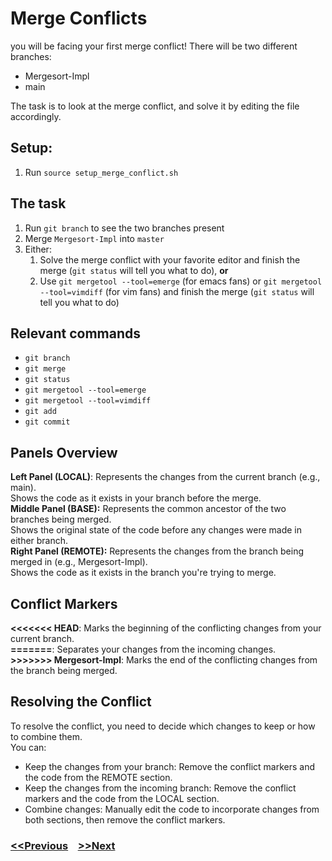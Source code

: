 # Merge Conflicts
you will be facing your first merge conflict!
There will be two different branches:

* Mergesort-Impl
* main

The task is to look at the merge conflict, and solve it by editing the file accordingly.

## Setup:

1. Run `source setup_merge_conflict.sh`

## The task

1. Run `git branch` to see the two branches present
2. Merge `Mergesort-Impl` into `master`
3. Either:
   1. Solve the merge conflict with your favorite editor and finish the merge (`git status` will tell you what to do), **or**
   2. Use `git mergetool --tool=emerge` (for emacs fans) or `git mergetool --tool=vimdiff` (for vim fans) and finish the merge (`git status` will tell you what to do)

## Relevant commands
- `git branch`
- `git merge`
- `git status`
- `git mergetool --tool=emerge`
- `git mergetool --tool=vimdiff`
- `git add`
- `git commit`

## Panels Overview
**Left Panel (LOCAL)**: Represents the changes from the current branch (e.g., main).  
Shows the code as it exists in your branch before the merge.  
**Middle Panel (BASE):** Represents the common ancestor of the two branches being merged.  
Shows the original state of the code before any changes were made in either branch.  
**Right Panel (REMOTE):** Represents the changes from the branch being merged in (e.g., Mergesort-Impl).  
Shows the code as it exists in the branch you're trying to merge.  

## Conflict Markers
**<<<<<<< HEAD**: Marks the beginning of the conflicting changes from your current branch.  
**=======**: Separates your changes from the incoming changes.  
**>>>>>>> Mergesort-Impl**: Marks the end of the conflicting changes from the branch being merged.  

## Resolving the Conflict
To resolve the conflict, you need to decide which changes to keep or how to combine them.  
You can:  
* Keep the changes from your branch: Remove the conflict markers and the code from the REMOTE section.
* Keep the changes from the incoming branch: Remove the conflict markers and the code from the LOCAL section.
* Combine changes: Manually edit the code to incorporate changes from both sections, then remove the conflict markers.

### [<<Previous](6-3-way-merge.md) &nbsp;&nbsp; [>>Next](8-branch-rebase.md)